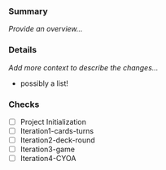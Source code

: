 ### Summary
_Provide an overview..._

### Details
_Add more context to describe the changes..._
* possibly a list!

### Checks
- [ ] Project Initialization
- [ ] Iteration1-cards-turns
- [ ] Iteration2-deck-round
- [ ] Iteration3-game
- [ ] Iteration4-CYOA
